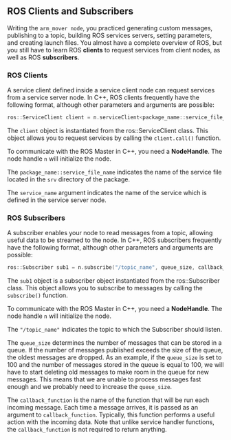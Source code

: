 ## ROS Clients and Subscribers

Writing the `arm_mover node`, you practiced generating custom messages, publishing to a topic, building ROS services servers, setting parameters, and creating launch files. You almost have a complete overview of ROS, but you still have to learn ROS **clients** to request services from client nodes, as well as ROS **subscribers**.

### ROS Clients

A service client defined inside a service client node can request services from a service server node. In C++, ROS clients frequently have the following format, although other parameters and arguments are possible:

```C++
ros::ServiceClient client = n.serviceClient<package_name::service_file_name>("service_name");
```

The `client` object is instantiated from the ros::ServiceClient class. This object allows you to request services by calling the `client.call()` function.

To communicate with the ROS Master in C++, you need a **NodeHandle**. The node handle `n` will initialize the node.

The `package_name::service_file_name` indicates the name of the service file located in the `srv` directory of the package.

The `service_name` argument indicates the name of the service which is defined in the service server node.

### ROS Subscribers

A subscriber enables your node to read messages from a topic, allowing useful data to be streamed to the node. In C++, ROS subscribers frequently have the following format, although other parameters and arguments are possible:

```C++
ros::Subscriber sub1 = n.subscribe("/topic_name", queue_size, callback_function);
```

The `sub1` object is a subscriber object instantiated from the ros::Subscriber class. This object allows you to subscribe to messages by calling the `subscribe()` function.

To communicate with the ROS Master in C++, you need a **NodeHandle**. The node handle `n` will initialize the node.

The `"/topic_name"` indicates the topic to which the Subscriber should listen.

The `queue_size` determines the number of messages that can be stored in a queue. If the number of messages published exceeds the size of the queue, the oldest messages are dropped. As an example, if the `queue_size` is set to 100 and the number of messages stored in the queue is equal to 100, we will have to start deleting old messages to make room in the queue for new messages. This means that we are unable to process messages fast enough and we probably need to increase the `queue_size`.

The `callback_function` is the name of the function that will be run each incoming message. Each time a message arrives, it is passed as an argument to `callback_function`. Typically, this function performs a useful action with the incoming data. Note that unlike service handler functions, the `callback_function` is not required to return anything.